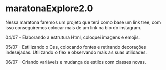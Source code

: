 # maratonaExplore2.0

Nessa maratona faremos um projeto que terá como base um link tree, com isso conseguiremos colocar mais de um link na bio do instagram.

04/07 - Elaborando a estrutura Html, coloquei imagens e emojis.

05/07 - Estilizando o Css, colocando fontes e retirando decorações indesejadas.
    Utilizando o flex e observando mais as suas utilidades.

06/07 - Criando variáveis e mudança de estilos com classes novas.